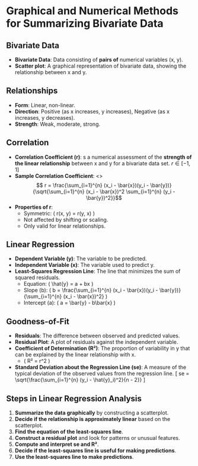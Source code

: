 # Graphical and Numerical Methods for Summarizing Bivariate Data
## Bivariate Data
- **Bivariate Data**: Data consisting of **pairs of** numerical variables (x, y).
- **Scatter plot**: A graphical representation of bivariate data, showing the relationship between x and y.

## Relationships
- **Form**: Linear, non-linear.
- **Direction**: Positive (as x increases, y increases), Negative (as x increases, y decreases).
- **Strength**: Weak, moderate, strong.

## Correlation
- **Correlation Coefficient (r)**: s a numerical assessment of the **strength of the linear relationship** between x and y for a bivariate data set. $r \in [-1, 1]$
- **Sample Correlation Coefficient**:
  <>
$$ r = \frac{\sum_{i=1}^{n} (x_i - \bar{x})(y_i - \bar{y})}{\sqrt{\sum_{i=1}^{n} (x_i - \bar{x})^2 \sum_{i=1}^{n} (y_i - \bar{y})^2}}$$
- **Properties of r**:
  - Symmetric: \( r(x, y) = r(y, x) \)
  - Not affected by shifting or scaling.
  - Only valid for linear relationships.

## Linear Regression
- **Dependent Variable (y)**: The variable to be predicted.
- **Independent Variable (x)**: The variable used to predict y.
- **Least-Squares Regression Line**: The line that minimizes the sum of squared residuals.
  - Equation: \( \hat{y} = a + bx \)
  - Slope (b): \( b = \frac{\sum_{i=1}^{n} (x_i - \bar{x})(y_i - \bar{y})}{\sum_{i=1}^{n} (x_i - \bar{x})^2} \)
  - Intercept (a): \( a = \bar{y} - b\bar{x} \)

## Goodness-of-Fit
- **Residuals**: The difference between observed and predicted values.
- **Residual Plot**: A plot of residuals against the independent variable.
- **Coefficient of Determination (R²)**: The proportion of variability in y that can be explained by the linear relationship with x.
  - \( R² = r^2 \)
- **Standard Deviation about the Regression Line (se)**: A measure of the typical deviation of the observed values from the regression line.
  \[
  se = \sqrt{\frac{\sum_{i=1}^{n} (y_i - \hat{y}_i)^2}{n - 2}}
  \]

## Steps in Linear Regression Analysis
1. **Summarize the data graphically** by constructing a scatterplot.
2. **Decide if the relationship is approximately linear** based on the scatterplot.
3. **Find the equation of the least-squares line**.
4. **Construct a residual plot** and look for patterns or unusual features.
5. **Compute and interpret se and R²**.
6. **Decide if the least-squares line is useful for making predictions**.
7. **Use the least-squares line to make predictions**.

